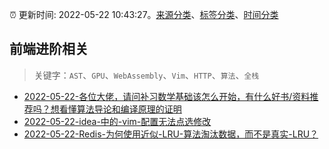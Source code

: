 :alarm_clock: 更新时间: 2022-05-22 10:43:27。[来源分类](../README.md)、[标签分类](../TAGS.md)、[时间分类](../TIMELINE.md)

## 前端进阶相关


> 关键字：`AST`、`GPU`、`WebAssembly`、`Vim`、`HTTP`、`算法`、`全栈`



- [2022-05-22-各位大佬，请问补习数学基础该怎么开始，有什么好书/资料推荐吗？想看懂算法导论和编译原理的证明](https://www.v2ex.com/t/854501) 
- [2022-05-22-idea-中的-vim-配置无法点选修改](https://www.v2ex.com/t/854490) 
- [2022-05-22-Redis-为何使用近似-LRU-算法淘汰数据，而不是真实-LRU？](https://toutiao.io/k/7vw00no) 